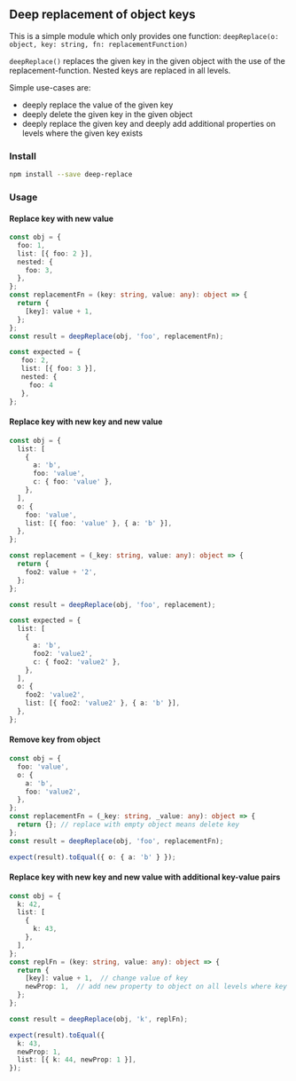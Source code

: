 ## Deep replacement of object keys

This is a simple module which only provides one function:
`deepReplace(o: object, key: string, fn: replacementFunction)`

`deepReplace()` replaces the given key in the given object with the
use of the replacement-function. Nested keys are replaced in all
levels.

Simple use-cases are:
- deeply replace the value of the given key
- deeply delete the given key in the given object
- deeply replace the given key and deeply add additional properties on
  levels where the given key exists


### Install

``` bash
npm install --save deep-replace
```

### Usage

#### Replace key with new value

```typescript
const obj = {
  foo: 1,
  list: [{ foo: 2 }],
  nested: {
    foo: 3,
  },
};
const replacementFn = (key: string, value: any): object => {
  return {
    [key]: value + 1,
  };
};
const result = deepReplace(obj, 'foo', replacementFn);

const expected = {
   foo: 2,
   list: [{ foo: 3 }],
   nested: {
     foo: 4
   },
};
```

#### Replace key with new key and new value

```typescript
const obj = {
  list: [
    {
      a: 'b',
      foo: 'value',
      c: { foo: 'value' },
    },
  ],
  o: {
    foo: 'value',
    list: [{ foo: 'value' }, { a: 'b' }],
  },
};

const replacement = (_key: string, value: any): object => {
  return {
    foo2: value + '2',
  };
};

const result = deepReplace(obj, 'foo', replacement);

const expected = {
  list: [
    {
      a: 'b',
      foo2: 'value2',
      c: { foo2: 'value2' },
    },
  ],
  o: {
    foo2: 'value2',
    list: [{ foo2: 'value2' }, { a: 'b' }],
  },
};
```


#### Remove key from object

```typescript
const obj = {
  foo: 'value',
  o: {
    a: 'b',
    foo: 'value2',
  },
};
const replacementFn = (_key: string, _value: any): object => {
  return {}; // replace with empty object means delete key
};
const result = deepReplace(obj, 'foo', replacementFn);

expect(result).toEqual({ o: { a: 'b' } });
```


#### Replace key with new key and new value with additional key-value pairs

```typescript
const obj = {
  k: 42,
  list: [
    {
      k: 43,
    },
  ],
};
const replFn = (key: string, value: any): object => {
  return {
    [key]: value + 1,  // change value of key
    newProp: 1,  // add new property to object on all levels where key exists
  };
};

const result = deepReplace(obj, 'k', replFn);

expect(result).toEqual({
  k: 43,
  newProp: 1,
  list: [{ k: 44, newProp: 1 }],
});
```
